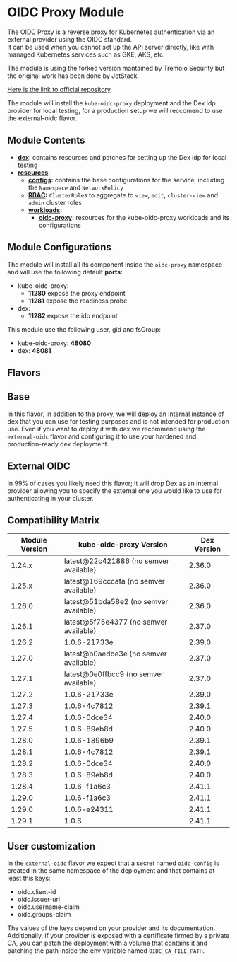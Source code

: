 # OIDC Proxy Module

The OIDC Proxy is a reverse proxy for Kubernetes authentication via an external provider using the OIDC standard.  
It can be used when you cannot set up the API server directly, like with managed Kubernetes services such as
GKE, AKS, etc.

The module is using the forked version mantained by Tremolo Security but the original work has been done by JetStack.

[Here is the link to official repository].

The module will install the `kube-oidc-proxy` deployment and the Dex idp provider for local testing, for a production
setup we will reccomend to use the external-oidc flavor.

## Module Contents

- **[dex](./dex)**: contains resources and patches for setting up the Dex idp for local testing
- **[resources](./base/resources)**:
  - **[configs](./base/resources/configs):** contains the base configurations for the service, including the `Namespace`
		and `NetworkPolicy`
  - **[RBAC](./base/resources/rbac):** `ClusterRole`s to aggregate to `view`, `edit`, `cluster-view` and `admin`
			cluster roles
  - **[workloads](./base/resources/workloads):**
    - **[oidc-proxy](./base/resources/workloads/oidc-proxy):** resources for the kube-oidc-proxy workloads and its
			configurations

## Module Configurations

The module will install all its component inside the `oidc-proxy` namespace and will use the following
default **ports**:

- kube-oidc-proxy:
  - **11280** expose the proxy endpoint
  - **11281** expose the readiness probe
- dex:
  - **11282** expose the idp endpoint

This module use the following user, gid and fsGroup:

- kube-oidc-proxy: **48080**
- dex: **48081**

## Flavors

## Base

In this flavor, in addition to the proxy, we will deploy an internal instance of dex that you can use for testing
purposes and is not intended for production use. Even if you want to deploy it with dex we recommend using the
`external-oidc` flavor and configuring it to use your hardened and production-ready dex deployment.

## External OIDC

In 99% of cases you likely need this flavor; it will drop Dex as an internal provider allowing you to
specify the external one you would like to use for authenticating in your cluster.

## Compatibility Matrix

| Module Version | kube-oidc-proxy Version                | Dex Version |
|----------------|----------------------------------------|-------------|
| 1.24.x         | latest@22c421886 (no semver available) | 2.36.0      |
| 1.25.x         | latest@169cccafa (no semver available) | 2.36.0      |
| 1.26.0         | latest@51bda58e2 (no semver available) | 2.36.0      |
| 1.26.1         | latest@5f75e4377 (no semver available) | 2.37.0      |
| 1.26.2         | 1.0.6-21733e                           | 2.39.0      |
| 1.27.0         | latest@b0aedbe3e (no semver available) | 2.37.0      |
| 1.27.1         | latest@0e0ffbcc9 (no semver available) | 2.37.0      |
| 1.27.2         | 1.0.6-21733e                           | 2.39.0      |
| 1.27.3         | 1.0.6-4c7812                           | 2.39.1      |
| 1.27.4         | 1.0.6-0dce34                           | 2.40.0      |
| 1.27.5         | 1.0.6-89eb8d                           | 2.40.0      |
| 1.28.0         | 1.0.6-1896b9                           | 2.39.1      |
| 1.28.1         | 1.0.6-4c7812                           | 2.39.1      |
| 1.28.2         | 1.0.6-0dce34                           | 2.40.0      |
| 1.28.3         | 1.0.6-89eb8d                           | 2.40.0      |
| 1.28.4         | 1.0.6-f1a6c3                           | 2.41.1      |
| 1.29.0         | 1.0.6-f1a6c3                           | 2.41.1      |
| 1.29.0         | 1.0.6-e24311                           | 2.41.1      |
| 1.29.1         | 1.0.6                                  | 2.41.1      |

## User customization

In the `external-oidc` flavor we expect that a secret named `oidc-config` is created in the same namespace of the
deployment and that contains at least this keys:

- oidc.client-id
- oidc.issuer-url
- oidc.username-claim
- oidc.groups-claim

The values of the keys depend on your provider and its documentation. Additionally, if your provider is exposed
with a certificate firmed by a private CA, you can patch the deployment with a volume that contains it and
patching the path inside the env variable named `OIDC_CA_FILE_PATH`.

[Here is the link to official repository]: https://github.com/TremoloSecurity/kube-oidc-proxy
	"kube-oidc-proxy GitHub Repository"
